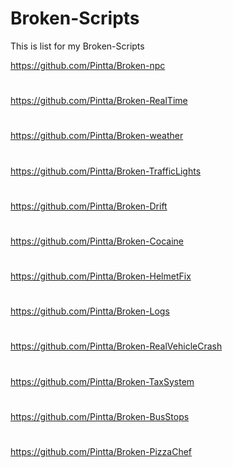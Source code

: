 # Broken-Scripts
This is list for my Broken-Scripts

https://github.com/Pintta/Broken-npc
#
https://github.com/Pintta/Broken-RealTime
#
https://github.com/Pintta/Broken-weather
#
https://github.com/Pintta/Broken-TrafficLights
#
https://github.com/Pintta/Broken-Drift
#
https://github.com/Pintta/Broken-Cocaine
#
https://github.com/Pintta/Broken-HelmetFix
#
https://github.com/Pintta/Broken-Logs
#
https://github.com/Pintta/Broken-RealVehicleCrash
#
https://github.com/Pintta/Broken-TaxSystem
#
https://github.com/Pintta/Broken-BusStops
#
https://github.com/Pintta/Broken-PizzaChef
